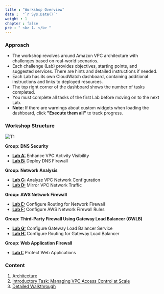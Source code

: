 ```yaml
---
title : "Workshop Overview"
date :  "`r Sys.Date()`" 
weight : 1 
chapter : false
pre : " <b> 1. </b> "
---
```

### Approach
- The workshop revolves around Amazon VPC architecture with challenges based on real-world scenarios.
- Each challenge (Lab) provides objectives, starting points, and suggested services. There are hints and detailed instructions if needed.
- Each Lab has its own CloudWatch dashboard, containing additional instructions and links to deployed resources.
- The top right corner of the dashboard shows the number of tasks completed.
- You must complete all tasks of the first Lab before moving on to the next Lab.
- **Note:** If there are warnings about custom widgets when loading the dashboard, click **"Execute them all"** to track progress.
### Workshop Structure

![T1](/images/structure/T_AWS.png)

**Group: DNS Security**

- [**Lab A:**](3-DNS-Security/3.1-LabA/_index.en.md) Enhance VPC Activity Visibility
- [**Lab B:**](3-DNS-Security/3.2-LabB/_index.en.md) Deploy DNS Firewall

**Group: Network Analysis**

- [**Lab C:**](4-Network-Analysis/4.1-LabC/_index.en.md) Analyze VPC Network Configuration
- [**Lab D:**](4-Network-Analysis/4.2-LabD/_index.en.md) Mirror VPC Network Traffic

**Group: AWS Network Firewall**

- [**Lab E:**](5-Network-Firewall/5.1-LabE/_index.en.md) Configure Routing for Network Firewall
- [**Lab F:**](5-Network-Firewall/5.2-LabF/_index.en.md) Configure AWS Network Firewall Rules

**Group: Third-Party Firewall Using Gateway Load Balancer (GWLB)**

- [**Lab G:**](6-GWLB/6.1-LabG/_index.en.md) Configure Gateway Load Balancer Service
- [**Lab H:**](6-GWLB/6.2-LabH/_index.en.md) Configure Routing for Gateway Load Balancer

**Group: Web Application Firewall**

- [**Lab I:**](7-WAF/7.1-LabI/_index.en.md) Protect Web Applications

### Content
1. [Architecture](1.1-Architecture/_index.en.md)
2. [Introductory Task: Managing VPC Access Control at Scale](1.2-IntroTask/_index.en.md)
3. [Detailed Walkthrough](1.3-Walkthrough-1/_index.en.md)